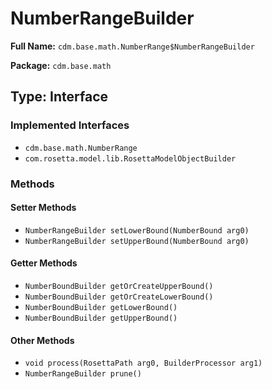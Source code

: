 # NumberRangeBuilder

**Full Name:** `cdm.base.math.NumberRange$NumberRangeBuilder`

**Package:** `cdm.base.math`

## Type: Interface

### Implemented Interfaces

- `cdm.base.math.NumberRange`
- `com.rosetta.model.lib.RosettaModelObjectBuilder`

### Methods

#### Setter Methods

- `NumberRangeBuilder setLowerBound(NumberBound arg0)`
- `NumberRangeBuilder setUpperBound(NumberBound arg0)`

#### Getter Methods

- `NumberBoundBuilder getOrCreateUpperBound()`
- `NumberBoundBuilder getOrCreateLowerBound()`
- `NumberBoundBuilder getLowerBound()`
- `NumberBoundBuilder getUpperBound()`

#### Other Methods

- `void process(RosettaPath arg0, BuilderProcessor arg1)`
- `NumberRangeBuilder prune()`

